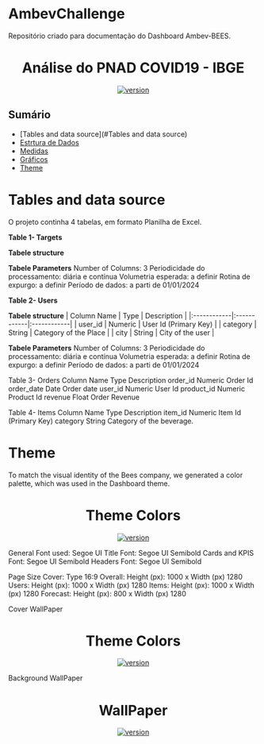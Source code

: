 # AmbevChallenge

Repositório criado para documentação do Dashboard Ambev-BEES.


<h1 align="center">Análise do PNAD COVID19 - IBGE </h1>


<p align="center">
  <a href="">
    <img src="Imagens\covid_cover.jpg"
         alt="version">
  </a>

</p>




## Sumário

- [Tables and data source](#Tables and data source)
- [Estrtura de Dados](#estudo-pnad-covid-19-ibge)
- [Medidas](#organização-do-banco-de-dados)
- [Gráficos](#características-clínicas-dos-sintomas)
- [Theme](#Theme)



# Tables and data source
O projeto continha 4 tabelas, em formato Planilha de Excel.

**Table 1- Targets**

**Tabele structure**

**Tabele Parameters**
Number of Columns: 3
Periodicidade do processamento: diária e contínua
Volumetria esperada: a definir
Rotina de expurgo: a definir
Período de dados: a parti de 01/01/2024

**Table 2- Users**

**Tabele structure**
| Column Name	 | Type | Description |
|:------------|:------------|:------------|
| user_id      | Numeric      | User Id (Primary Key)      |
| category	       | String       | Category of the Place      |
| city	       | String       | City of the user      |

**Tabele Parameters**
Number of Columns: 3
Periodicidade do processamento: diária e contínua
Volumetria esperada: a definir
Rotina de expurgo: a definir
Período de dados: a parti de 01/01/2024

Table 3- Orders
Column Name	     Type            Description
order_id	       Numeric         Order Id
order_date	     Date            Order date
user_id          Numeric         User Id
product_id	     Numeric         Product Id
revenue	         Float           Order Revenue


Table 4- Items
Column Name	     Type            Description
item_id	         Numeric         Item Id (Primary Key)
category	       String          Category of the beverage. 




# Theme

To match the visual identity of the Bees company, we generated a color palette, which was used in the Dashboard theme.

<h1 align="center">Theme Colors </h1>
<p align="center">
  <a href="">
    <img src="Imagens\covid_cover.jpg"
         alt="version">
  </a>

</p>

  General Font used: Segoe UI
  Title Font: Segoe UI Semibold
  Cards and KPIS Font: Segoe UI Semibold
  Headers Font: Segoe UI Semibold

  Page Size
  Cover: Type 16:9
  Overall: Height (px): 1000 x Width (px) 1280
  Users: Height (px): 1000 x Width (px) 1280
  Items: Height (px): 1000 x Width (px) 1280
  Forecast: Height (px): 800 x Width (px) 1280

  Cover WallPaper
  <h1 align="center">Theme Colors </h1>
<p align="center">
  <a href="">
    <img src="Imagens\covid_cover.jpg"
         alt="version">
  </a>

</p>

  Background WallPaper

   <h1 align="center">WallPaper </h1>
<p align="center">
  <a href="">
    <img src="Imagens\covid_cover.jpg"
         alt="version">
  </a>

</p>
